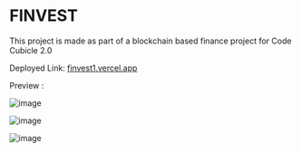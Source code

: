 # FINVEST #

This project is made as part of a blockchain based finance project for Code Cubicle 2.0

Deployed Link: [finvest1.vercel.app](https://finvest1.vercel.app)

Preview : 

![image](https://github.com/user-attachments/assets/8f6785e6-b860-404b-bcb7-20f7a9e7fa65)

![image](https://github.com/user-attachments/assets/5e5bca35-a221-4c50-8696-fcb98e0aa3d4)

![image](https://github.com/user-attachments/assets/911109b2-d606-4d0b-9b04-f4b6ab8de27e)